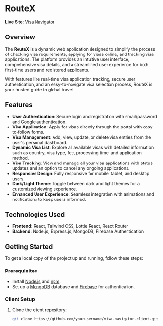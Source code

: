 # RouteX

**Live Site**: [Visa Navigator](https://visa-portal.netlify.app)

## Overview

The **RouteX** is a dynamic web application designed to simplify the process of checking visa requirements, applying for visas online, and tracking visa applications. The platform provides an intuitive user interface, comprehensive visa details, and a streamlined user experience for both first-time users and registered applicants.

With features like real-time visa application tracking, secure user authentication, and an easy-to-navigate visa selection process, RouteX is your trusted guide to global travel.

## Features

- **User Authentication**: Secure login and registration with email/password and Google authentication.
- **Visa Application**: Apply for visas directly through the portal with easy-to-follow forms.
- **Visa Management**: Add, view, update, or delete visa entries from the user's personal dashboard.
- **Dynamic Visa List**: Explore all available visas with detailed information such as country, visa type, fee, processing time, and application method.
- **Visa Tracking**: View and manage all your visa applications with status updates and an option to cancel any ongoing applications.
- **Responsive Design**: Fully responsive for mobile, tablet, and desktop users.
- **Dark/Light Theme**: Toggle between dark and light themes for a customized viewing experience.
- **Enhanced User Experience**: Seamless integration with animations and notifications to keep users informed.

## Technologies Used

- **Frontend**: React, Tailwind CSS, Lottie React, React Router
- **Backend**: Node.js, Express.js, MongoDB, Firebase Authentication

## Getting Started

To get a local copy of the project up and running, follow these steps:

### Prerequisites

- Install [Node.js](https://nodejs.org/) and [npm](https://www.npmjs.com/).
- Set up a [MongoDB](https://www.mongodb.com/) database and [Firebase](https://firebase.google.com/) for authentication.

### Client Setup

1. Clone the client repository:
   ```bash
   git clone https://github.com/yourusername/visa-navigator-client.git
   ```
